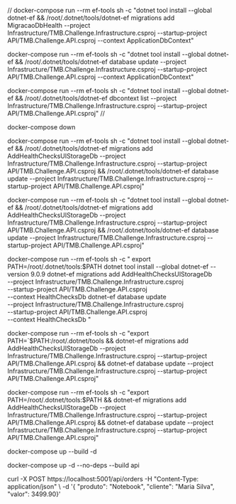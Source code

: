 //
docker-compose run --rm ef-tools sh -c "dotnet tool install --global dotnet-ef && /root/.dotnet/tools/dotnet-ef migrations add MigracaoDbHealth --project Infrastructure/TMB.Challenge.Infrastructure.csproj --startup-project API/TMB.Challenge.API.csproj --context ApplicationDbContext"

docker-compose run --rm ef-tools sh -c "dotnet tool install --global dotnet-ef && /root/.dotnet/tools/dotnet-ef database update --project Infrastructure/TMB.Challenge.Infrastructure.csproj --startup-project API/TMB.Challenge.API.csproj --context ApplicationDbContext"

docker-compose run --rm ef-tools sh -c "dotnet tool install --global dotnet-ef && /root/.dotnet/tools/dotnet-ef dbcontext list --project Infrastructure/TMB.Challenge.Infrastructure.csproj --startup-project API/TMB.Challenge.API.csproj"
//

docker-compose down

docker-compose run --rm ef-tools sh -c "dotnet tool install --global dotnet-ef && /root/.dotnet/tools/dotnet-ef migrations add AddHealthChecksUIStorageDb --project Infrastructure/TMB.Challenge.Infrastructure.csproj --startup-project API/TMB.Challenge.API.csproj && /root/.dotnet/tools/dotnet-ef database update --project Infrastructure/TMB.Challenge.Infrastructure.csproj --startup-project API/TMB.Challenge.API.csproj"

docker-compose run --rm ef-tools sh -c "dotnet tool install --global dotnet-ef && /root/.dotnet/tools/dotnet-ef migrations add AddHealthChecksUIStorageDb --project Infrastructure/TMB.Challenge.Infrastructure.csproj --startup-project API/TMB.Challenge.API.csproj && /root/.dotnet/tools/dotnet-ef database update --project Infrastructure/TMB.Challenge.Infrastructure.csproj --startup-project API/TMB.Challenge.API.csproj"

docker-compose run --rm ef-tools sh -c "
export PATH=/root/.dotnet/tools:$PATH
dotnet tool install --global dotnet-ef --version 9.0.9
dotnet-ef migrations add AddHealthChecksUIStorageDb \
    --project Infrastructure/TMB.Challenge.Infrastructure.csproj \
    --startup-project API/TMB.Challenge.API.csproj \
    --context HealthChecksDb
dotnet-ef database update \
    --project Infrastructure/TMB.Challenge.Infrastructure.csproj \
    --startup-project API/TMB.Challenge.API.csproj \
    --context HealthChecksDb
"


docker-compose run --rm ef-tools sh -c "export PATH=`$PATH:/root/.dotnet/tools && dotnet-ef migrations add AddHealthChecksUIStorageDb --project Infrastructure/TMB.Challenge.Infrastructure.csproj --startup-project API/TMB.Challenge.API.csproj && dotnet-ef database update --project Infrastructure/TMB.Challenge.Infrastructure.csproj --startup-project API/TMB.Challenge.API.csproj"

docker-compose run --rm ef-tools sh -c "export PATH=/root/.dotnet/tools:$PATH && dotnet-ef migrations add AddHealthChecksUIStorageDb --project Infrastructure/TMB.Challenge.Infrastructure.csproj --startup-project API/TMB.Challenge.API.csproj && dotnet-ef database update --project Infrastructure/TMB.Challenge.Infrastructure.csproj --startup-project API/TMB.Challenge.API.csproj"


docker-compose up --build -d

docker-compose up -d --no-deps --build api

curl -X POST https://localhost:5001/api/orders -H "Content-Type: application/json" \ -d '{ "produto": "Notebook", "cliente": "Maria Silva", "valor": 3499.90}'
